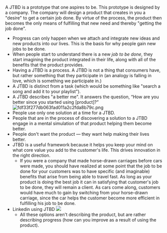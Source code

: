 
A JTBD is a prototype that one aspires to be. This prototype is designed by a company. The company will design a product that creates in you a "desire" to get a certain job done. By virtue of the process, the product then becomes the only means of fulfilling that new need and thereby "getting the job done".
- Progress can only happen when we attach and integrate new ideas and new products into our lives. This is the basis for why people gain new jobs to be done. 
- When people start to understand there is a new *job to be done*, they start imagining the product integrated in their life, along with all of the benefits that the product provides.
- Having a JTBD is a process. A JTBD is not a thing that consumers have, but rather something that they participate in (an analogy is falling in love, which is something we participate in.)
- A JTBD is distinct from a task (which would be something like "search a song and add it to your playlist").
- A JTBD describes "a better me". It answers the question, “How are you better since you started using [product]?”
![fdf33f277db063fad011a2c2fda8b79c.png](:/8f843f4b9f7743bcb5c3c3a3b9386bf7)
- People use only one solution at a time for a JTBD.
- People that are in the process of discovering a solution to a JTBD engage in a mental simulation of that product helping them become better.
- People don't want the product — they want help making their lives better.
- JTBD is a useful framework because it helps you keep your mind on what core value you add to the customer's life. This drives innovation in the right direction. 
    - If you were a company that made horse-drawn carriages before cars were made, you should have realized at some point that the job to be done for your customers was to have specific (and imaginable) benefits that arise from being able to travel fast. As long as your product is doing the best job it can in satisfying that customer's job to be done, they will remain a client. As cars come along, customers would have much to gain by switching from your horse-drawn carriage, since the car helps the customer become more efficient in fulfilling his job to be done.
- Linkedin using JTBD
![](/assets/images/2021-10-27-20-09-48.png)
    - All these options aren't describing the product, but are rather describing progress (how can you improve as a result of using the product).
